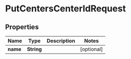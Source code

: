 
# PutCentersCenterIdRequest

## Properties
Name | Type | Description | Notes
------------ | ------------- | ------------- | -------------
**name** | **String** |  |  [optional]



